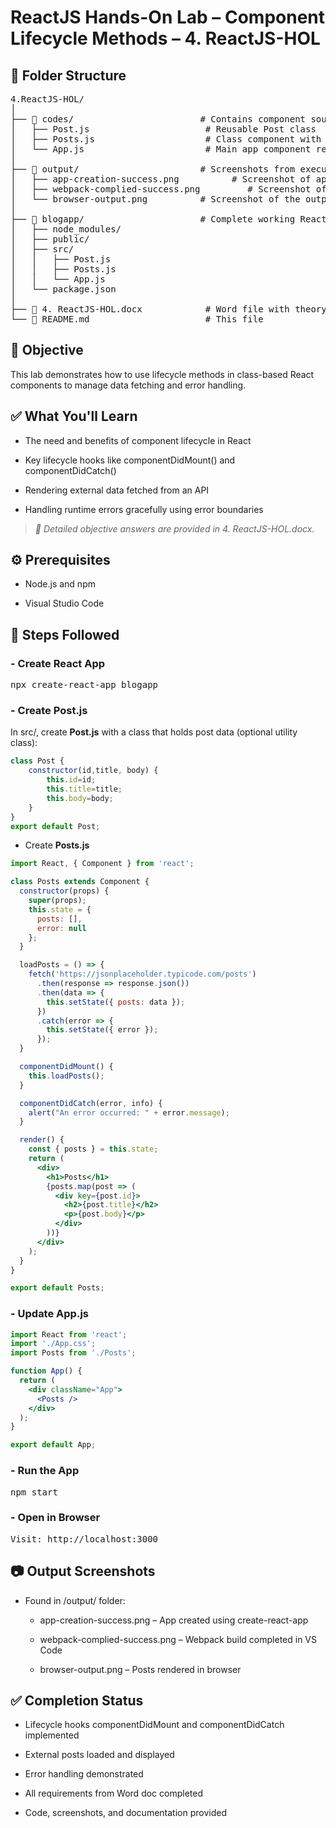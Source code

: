 # ReactJS Hands-On Lab – Component Lifecycle Methods – 4. ReactJS-HOL

## 📁 Folder Structure

<pre>4.ReactJS-HOL/
│
├── 📂 codes/                        # Contains component source files
│   ├── Post.js                      # Reusable Post class
│   ├── Posts.js                     # Class component with lifecycle methods
│   └── App.js                       # Main app component rendering Posts
│
├── 📂 output/                       # Screenshots from execution
│   ├── app-creation-success.png          # Screenshot of app creation in CMD
│   ├── webpack-complied-success.png         # Screenshot of Webpack build success in VS Code
│   └── browser-output.png          # Screenshot of the output in browser
│
├── 📂 blogapp/                      # Complete working React project
│   ├── node_modules/
│   ├── public/
│   ├── src/
│   │   ├── Post.js
│   │   ├── Posts.js
│   │   └── App.js
│   └── package.json
│
├── 📄 4. ReactJS-HOL.docx            # Word file with theory answers
└── 📄 README.md                      # This file</pre>

## 📌 Objective
This lab demonstrates how to use lifecycle methods in class-based React components to manage data fetching and error handling.

## ✅ What You'll Learn
- The need and benefits of component lifecycle in React

- Key lifecycle hooks like componentDidMount() and componentDidCatch()

- Rendering external data fetched from an API

- Handling runtime errors gracefully using error boundaries

>*📝 Detailed objective answers are provided in 4. ReactJS-HOL.docx.*

## ⚙️ Prerequisites
- Node.js and npm

- Visual Studio Code

## 🚀 Steps Followed
### - Create React App
<pre>npx create-react-app blogapp</pre>

### - Create Post.js
In src/, create ****Post.js**** with a class that holds post data (optional utility class):

```jsx
class Post {
    constructor(id,title, body) {
        this.id=id;
        this.title=title;
        this.body=body;
    }
}
export default Post;
```

- Create ****Posts.js****

```jsx
import React, { Component } from 'react';

class Posts extends Component {
  constructor(props) {
    super(props);
    this.state = {
      posts: [],
      error: null
    };
  }

  loadPosts = () => {
    fetch('https://jsonplaceholder.typicode.com/posts')
      .then(response => response.json())
      .then(data => {
        this.setState({ posts: data });
      })
      .catch(error => {
        this.setState({ error });
      });
  }

  componentDidMount() {
    this.loadPosts();
  }

  componentDidCatch(error, info) {
    alert("An error occurred: " + error.message);
  }

  render() {
    const { posts } = this.state;
    return (
      <div>
        <h1>Posts</h1>
        {posts.map(post => (
          <div key={post.id}>
            <h2>{post.title}</h2>
            <p>{post.body}</p>
          </div>
        ))}
      </div>
    );
  }
}

export default Posts;
```

### - Update App.js

```jsx
import React from 'react';
import './App.css';
import Posts from './Posts';

function App() {
  return (
    <div className="App">
      <Posts />
    </div>
  );
}

export default App;
```

### - Run the App
<pre>npm start</pre>

### - Open in Browser
<pre>Visit: http://localhost:3000</pre>

## 📷 Output Screenshots
- Found in /output/ folder:
    - app-creation-success.png – App created using create-react-app

    - webpack-complied-success.png – Webpack build completed in VS Code

    - browser-output.png – Posts rendered in browser

## ✅ Completion Status
- Lifecycle hooks componentDidMount and componentDidCatch implemented

- External posts loaded and displayed

- Error handling demonstrated

- All requirements from Word doc completed

- Code, screenshots, and documentation provided
